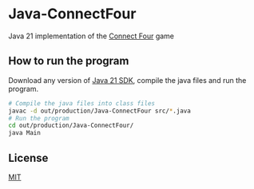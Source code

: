 # Java-ConnectFour
Java 21 implementation of the [Connect Four](https://en.wikipedia.org/wiki/Connect_Four) game

## How to run the program
Download any version of [Java 21 SDK](https://www.oracle.com/java/technologies/javase/jdk21-archive-downloads.html/), compile the java files and run the program.
```bash
# Compile the java files into class files
javac -d out/production/Java-ConnectFour src/*.java
# Run the program
cd out/production/Java-ConnectFour/
java Main
```

## License
[MIT](https://github.com/lokch05/Java-ConnectFour/blob/main/README.md)